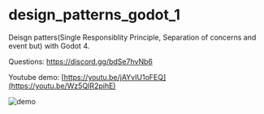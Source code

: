 # design_patterns_godot_1

Deisgn patters(Single Responsiblity Principle, Separation of concerns and event but) with Godot 4.

Questions: 
https://discord.gg/bdSe7hvNb6

Youtube demo: [https://youtu.be/jAYvIU1oFEQ](https://youtu.be/Wz5QIR2pihE)


![demo](https://github.com/imperativelyfunctional/design_pattern_space_shooter/blob/main/demo.gif)
